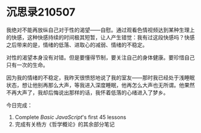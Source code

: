 # 沉思录210507

我绝对不能再放纵自己对于性的渴望——自慰。通过观看色情视频达到某种生理上的快感，这种快感持续的时间极其短暂，让人产生错觉：我有过这段快感吗？快感之后带来的是，情绪的低落、进取心的减弱、情绪的不稳定。

对性的渴望本身没有对错。但是要懂得节制，要关注自己的身体健康。要珍惜自己只有一次的生命。

因为我的情绪的不稳定，我昨天很愤怒地说了我的室友——那时我已经处于浅睡眠状态，想让他别再那么大声，等我进入深度睡眠，他再怎么大声也无所谓。他果然不再大声了，我却后悔说出那样的话，我怀着低落的心绪进入了梦乡。

今日完成：

1. Complete _Basic JavaScript_'s first 45 lessons
2. 完成有关杨方《哲学概论》的其余部分笔记
<!--stackedit_data:
eyJoaXN0b3J5IjpbMTcwMjEzMDM3OV19
-->
